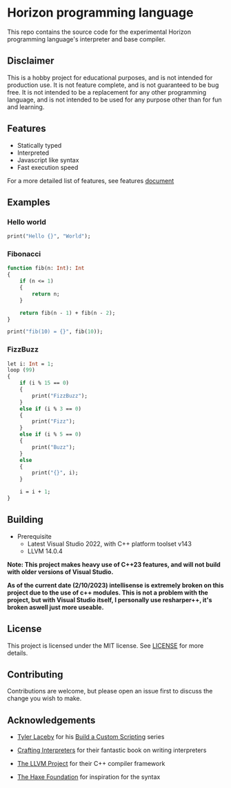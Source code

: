 # Horizon programming language

This repo contains the source code for the experimental Horizon programming language's interpreter and base compiler.

## Disclaimer

This is a hobby project for educational purposes, and is not intended for production use. It is not feature complete, and is not guaranteed to be bug free. It is not intended to be a replacement for any other programming language, and is not intended to be used for any purpose other than for fun and learning.

## Features

- Statically typed
- Interpreted
- Javascript like syntax
- Fast execution speed

For a more detailed list of features, see features [document](FEATURES.MD)

## Examples

### Hello world

```haxe
print("Hello {}", "World");
```

### Fibonacci

```haxe
function fib(n: Int): Int
{
    if (n <= 1)
    {
        return n;
    }

    return fib(n - 1) + fib(n - 2);
}

print("fib(10) = {}", fib(10));
```

### FizzBuzz

```haxe
let i: Int = 1;
loop (99)
{
    if (i % 15 == 0)
    {
        print("FizzBuzz");
    }
    else if (i % 3 == 0)
    {
        print("Fizz");
    }
    else if (i % 5 == 0)
    {
        print("Buzz");
    }
    else
    {
        print("{}", i);
    }

    i = i + 1;
}
```

## Building

- Prerequisite
  - Latest Visual Studio 2022, with C++ platform toolset v143
  - LLVM 14.0.4

**Note: This project makes heavy use of C++23 features, and will not build with older versions of Visual Studio.**

**As of the current date (2/10/2023) intellisense is extremely broken on this project due to the use of c++ modules. This is not a problem with the project, but with Visual Studio itself, I personally use resharper++, it's broken aswell just more useable.**

## License

This project is licensed under the MIT license. See [LICENSE](LICENSE) for more details.

## Contributing

Contributions are welcome, but please open an issue first to discuss the change you wish to make.

## Acknowledgements

- [Tyler Laceby](https://www.youtube.com/@tylerlaceby) for his [Build a Custom Scripting](https://youtube.com/playlist?list=PL_2VhOvlMk4UHGqYCLWc6GO8FaPl8fQTh) series

- [Crafting Interpreters](https://craftinginterpreters.com/) for their fantastic book on writing interpreters

- [The LLVM Project](https://llvm.org/) for their C++ compiler framework

- [The Haxe Foundation](https://haxe.org/) for inspiration for the syntax
